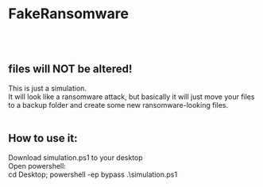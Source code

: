 # FakeRansomware
<br><br>

<h2>files will <b>NOT</b> be altered!</h2>


This is just a simulation.<br>
It will look like a ransomware attack, but basically it will just move your files to a backup folder and create some new ransomware-looking files.<br><br>

<h2>How to use it:</h2>
Download simulation.ps1 to your desktop<br>
Open powershell:<br>
cd Desktop; powershell -ep bypass .\simulation.ps1
